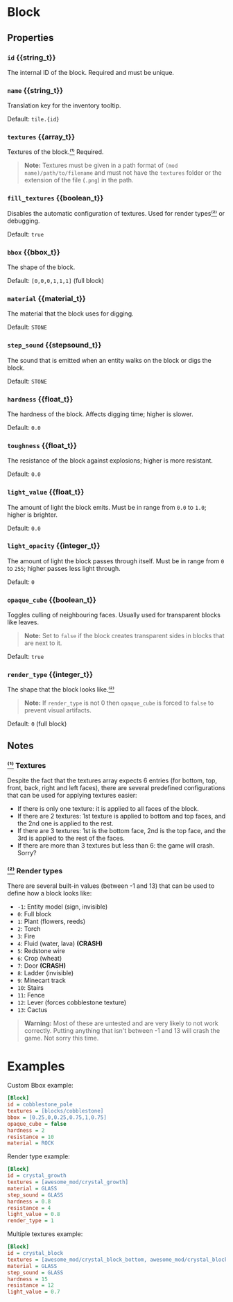 # Block

## Properties
### `id` {{string_t}}
The internal ID of the block. 
Required and must be unique.

### `name` {{string_t}}
Translation key for the inventory tooltip.

Default: `tile.{id}`

### `textures` {{array_t}}
Textures of the block.[⁽¹⁾](#Textures) Required.
> **Note:** Textures must be given in a path format of `(mod name)/path/to/filename` and must not have the `textures` folder or the extension of the file (`.png`) in the path.

### `fill_textures` {{boolean_t}}
Disables the automatic configuration of textures.
Used for render types[⁽²⁾](#Render%20Types) or debugging.

Default: `true`

### `bbox` {{bbox_t}}
The shape of the block.

Default: `[0,0,0,1,1,1]` (full block)

### `material` {{material_t}}
The material that the block uses for digging.

Default: `STONE`

### `step_sound` {{stepsound_t}}
The sound that is emitted when an entity walks on the block or digs the block.

Default: `STONE`

### `hardness` {{float_t}}
The hardness of the block. 
Affects digging time; higher is slower.

Default: `0.0`

### `toughness` {{float_t}}
The resistance of the block against explosions; higher is more resistant.

Default: `0.0`

### `light_value` {{float_t}}
The amount of light the block emits.
Must be in range from `0.0` to `1.0`; higher is brighter.

Default: `0.0`

### `light_opacity` {{integer_t}}
The amount of light the block passes through itself.
Must be in range from `0` to `255`; higher passes less light through.

Default: `0`

### `opaque_cube` {{boolean_t}}
Toggles culling of neighbouring faces.
Usually used for transparent blocks like leaves.
> **Note:** Set to `false` if the block creates transparent sides in blocks that are next to it.

Default: `true`

### `render_type` {{integer_t}}
The shape that the block looks like.[⁽²⁾](#Render%20Types)
> **Note:** If `render_type` is not 0 then `opaque_cube` is forced to `false` to prevent visual artifacts.

Default: `0` (full block)

## Notes
### [⁽¹⁾](#textures) Textures
Despite the fact that the textures array expects 6 entries (for bottom, top, front, back, right and left faces), there are several predefined configurations that can be used for applying textures easier:
- If there is only one texture: it is applied to all faces of the block.
- If there are 2 textures: 1st texture is applied to bottom and top faces, and the 2nd one is applied to the rest.
- If there are 3 textures: 1st is the bottom face, 2nd is the top face, and the 3rd is applied to the rest of the faces.
- If there are more than 3 textures but less than 6: the game will crash. Sorry?

### [⁽²⁾](#render_type) Render types
There are several built-in values (between -1 and 13) that can be used to define how a block looks like:
- `-1`: Entity model (sign, invisible)
- `0`: Full block
- `1`: Plant (flowers, reeds)
- `2`: Torch
- `3`: Fire
- `4`: Fluid (water, lava) **(CRASH)**
- `5`: Redstone wire
- `6`: Crop (wheat)
- `7`: Door **(CRASH)**
- `8`: Ladder (invisible)
- `9`: Minecart track
- `10`: Stairs
- `11`: Fence
- `12`: Lever (forces cobblestone texture)
- `13`: Cactus
> **Warning:** Most of these are untested and are very likely to not work correctly.
Putting anything that isn't between -1 and 13 will crash the game. Not sorry this time.

# Examples
Custom Bbox example:
```ini
[Block]
id = cobblestone_pole
textures = [blocks/cobblestone]
bbox = [0.25,0,0.25,0.75,1,0.75]
opaque_cube = false
hardness = 2
resistance = 10
material = ROCK
```
Render type example:
```ini
[Block]
id = crystal_growth
textures = [awesome_mod/crystal_growth]
material = GLASS
step_sound = GLASS
hardness = 0.8
resistance = 4
light_value = 0.8
render_type = 1
```
Multiple textures example:
```ini
[Block]
id = crystal_block
textures = [awesome_mod/crystal_block_bottom, awesome_mod/crystal_block_side, awesome_mod/crystal_block_top]
material = GLASS
step_sound = GLASS
hardness = 15
resistance = 12
light_value = 0.7
```